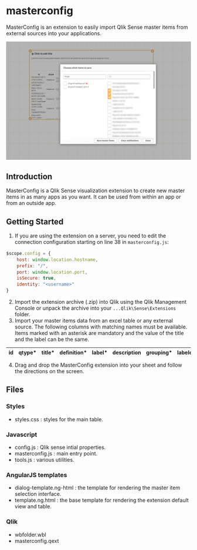 # masterconfig
MasterConfig is an extension to easily import Qlik Sense master items from external sources into your applications.

![MasterConfig user interface preview](https://raw.githubusercontent.com/bynfo/masterconfig/master/screenshot.png)

## Introduction 
MasterConfig is a Qlik Sense visualization extension to create new master items in as many apps as you want. It can be used from within an app or from an outside app.

## Getting Started
1. If you are using the extension on a server, you need to edit the connection configuration starting on line 38 in `masterconfig.js`:
```javascript
$scope.config = {
	host: window.location.hostname,
	prefix: "/",
	port: window.location.port,
	isSecure: true,
	identity: "<username>"
}
```
2. Import the extension archive (.zip) into Qlik using the Qlik Management Console or unpack the archive into your `...Qlik\Sense\Extensions` folder.
3. Import your master items data from an excel table or any external source. The following columns with matching names must be available.
Items marked with an asterisk are mandatory and the value of the title and the label can be the same.

|id|qtype*|title*|definition*|label*|description|grouping*|labelexpression|tags|color|modified|published|publishtime|
|--|------|------|-----------|------|-----------|---------|---------------|----|-----|--------|---------|-----------|

4. Drag and drop the MasterConfig extension into your sheet and follow the directions on the screen.

## Files
### Styles
- styles.css : styles for the main table.

### Javascript
- config.js : Qlik sense intial properties.
- masterconfig.js : main entry point.
- tools.js : various utilities.

### AngularJS templates
- dialog-template.ng-html : the template for rendering the master item selection interface.
- template.ng.html : the base template for rendering the extension default view and table.

### Qlik
- wbfolder.wbl
- masterconfig.qext
